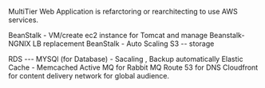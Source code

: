 MultiTier Web Application is refarctoring or rearchitecting to use AWS services.

BeanStalk  - VM/create ec2 instance for Tomcat and manage
Beanstalk- NGNIX LB replacement
BeanStalk - Auto Scaling 
S3 -- storage


RDS --- MYSQl (for Database)  - Sacaling , Backup automatically
Elastic Cache - Memcached
Active MQ for Rabbit MQ
Route 53 for DNS
Cloudfront for content delivery network for global audience.





